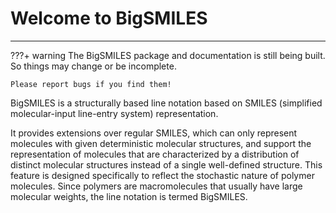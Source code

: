 # Welcome to BigSMILES

---

???+ warning 
    The BigSMILES package and documentation is still being built. So things may change or be incomplete.

    Please report bugs if you find them!


BigSMILES is a structurally based line notation based on SMILES (simplified molecular-input 
line-entry system) representation.  

It provides extensions over regular SMILES, which can only represent molecules with given deterministic 
molecular structures, and support the representation of molecules that are characterized by a distribution of 
distinct molecular structures instead of a single well-defined structure. This feature is designed specifically to 
reflect the stochastic nature of polymer molecules. Since polymers are macromolecules that usually have large molecular
weights, the line notation is termed BigSMILES.

